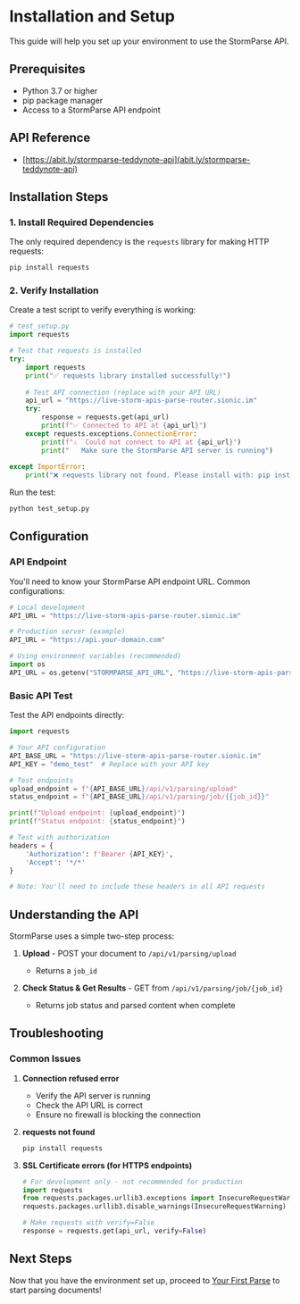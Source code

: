 # Installation and Setup

This guide will help you set up your environment to use the StormParse API.

## Prerequisites

- Python 3.7 or higher
- pip package manager
- Access to a StormParse API endpoint

## API Reference
- [https://abit.ly/stormparse-teddynote-api](abit.ly/stormparse-teddynote-api)


## Installation Steps

### 1. Install Required Dependencies

The only required dependency is the `requests` library for making HTTP requests:

```bash
pip install requests
```

### 2. Verify Installation

Create a test script to verify everything is working:

```python
# test_setup.py
import requests

# Test that requests is installed
try:
    import requests
    print("✅ requests library installed successfully!")
    
    # Test API connection (replace with your API URL)
    api_url = "https://live-storm-apis-parse-router.sionic.im"
    try:
        response = requests.get(api_url)
        print(f"✅ Connected to API at {api_url}")
    except requests.exceptions.ConnectionError:
        print(f"⚠️  Could not connect to API at {api_url}")
        print("   Make sure the StormParse API server is running")
        
except ImportError:
    print("❌ requests library not found. Please install with: pip install requests")
```

Run the test:

```bash
python test_setup.py
```

## Configuration

### API Endpoint

You'll need to know your StormParse API endpoint URL. Common configurations:

```python
# Local development
API_URL = "https://live-storm-apis-parse-router.sionic.im"

# Production server (example)
API_URL = "https://api.your-domain.com"

# Using environment variables (recommended)
import os
API_URL = os.getenv("STORMPARSE_API_URL", "https://live-storm-apis-parse-router.sionic.im")
```

### Basic API Test

Test the API endpoints directly:

```python
import requests

# Your API configuration
API_BASE_URL = "https://live-storm-apis-parse-router.sionic.im"
API_KEY = "demo_test"  # Replace with your API key

# Test endpoints
upload_endpoint = f"{API_BASE_URL}/api/v1/parsing/upload"
status_endpoint = f"{API_BASE_URL}/api/v1/parsing/job/{{job_id}}"

print(f"Upload endpoint: {upload_endpoint}")
print(f"Status endpoint: {status_endpoint}")

# Test with authorization
headers = {
    'Authorization': f'Bearer {API_KEY}',
    'Accept': '*/*'
}

# Note: You'll need to include these headers in all API requests
```

## Understanding the API

StormParse uses a simple two-step process:

1. **Upload** - POST your document to `/api/v1/parsing/upload`
   - Returns a `job_id`
   
2. **Check Status & Get Results** - GET from `/api/v1/parsing/job/{job_id}`
   - Returns job status and parsed content when complete

## Troubleshooting

### Common Issues

1. **Connection refused error**
   - Verify the API server is running
   - Check the API URL is correct
   - Ensure no firewall is blocking the connection

2. **requests not found**
   ```bash
   pip install requests
   ```

3. **SSL Certificate errors (for HTTPS endpoints)**
   ```python
   # For development only - not recommended for production
   import requests
   from requests.packages.urllib3.exceptions import InsecureRequestWarning
   requests.packages.urllib3.disable_warnings(InsecureRequestWarning)
   
   # Make requests with verify=False
   response = requests.get(api_url, verify=False)
   ```

## Next Steps

Now that you have the environment set up, proceed to [Your First Parse](./02-first-parse.md) to start parsing documents!